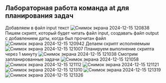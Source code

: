 ## Лабораторная работа команда at для планирования задач

Добавляем в файл input текст
![Снимок экрана 2024-12-15 120838](https://github.com/user-attachments/assets/6ad9fce5-9944-4344-999c-0727e197eef3)
Пишем скрипт, который будет читать файл input, создавать файл output c добавлением даты, когда был прочитан файл
![Снимок экрана 2024-12-15 120942](https://github.com/user-attachments/assets/1561e2ef-d440-48f3-a679-24b602d8c1b9)
Делаем скрипт исполняемым
![Снимок экрана 2024-12-15 121007](https://github.com/user-attachments/assets/2343d896-1c7d-4b8d-abf2-cd15bdc5c476)
Планируем выполнение скрипта через 1 минуту
![Снимок экрана 2024-12-15 121038](https://github.com/user-attachments/assets/d500576d-ed2e-4c92-bf9e-eb00ff582365)
Смотрим запланированные задачи
![Снимок экрана 2024-12-15 121058](https://github.com/user-attachments/assets/6178f5d0-7d43-40c4-8410-645de200d8b3)
![Снимок экрана 2024-12-15 121112](https://github.com/user-attachments/assets/b6520214-0150-477c-835e-dabb5e0d5dd9)
![Снимок экрана 2024-12-15 121121](https://github.com/user-attachments/assets/7f426455-5003-45a4-8734-4ecebc9ae424)
![Снимок экрана 2024-12-15 121310](https://github.com/user-attachments/assets/75e4d273-18b8-47ad-be26-3dfa0f635fe2)
![Снимок экрана 2024-12-15 121319](https://github.com/user-attachments/assets/1cd37e66-a784-40d6-b78f-cff0e7023806)
![Снимок экрана 2024-12-15 121326](https://github.com/user-attachments/assets/21032a6d-acd2-4615-b19c-2398106ad8c1)
